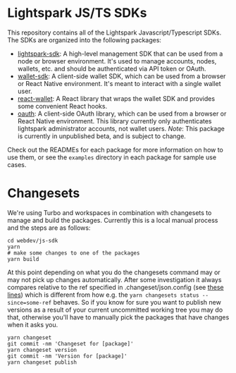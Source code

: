 # Lightspark JS/TS SDKs

This repository contains all of the Lightspark Javascript/Typescript SDKs. The SDKs are organized into the following packages:

- [lightspark-sdk](./packages/lightspark-sdk/README.md): A high-level management SDK that can be used from a node or browser environment. It's used to manage accounts, nodes, wallets, etc. and should be authenticated via API token or OAuth.
- [wallet-sdk](./packages/wallet-sdk/README.md): A client-side wallet SDK, which can be used from a browser or React Native environment. It's meant to interact with a single wallet user.
- [react-wallet](./packages/react-wallet/README.md): A React library that wraps the wallet SDK and provides some convenient React hooks.
- [oauth](./packages/oauth/README.md): A client-side OAuth library, which can be used from a browser or React Native environment. This library currently only authenticates lightspark administrator accounts, not wallet users. _Note_: This package is currently in unpublished beta, and is subject to change.

Check out the READMEs for each package for more information on how to use them, or see the `examples` directory in each package for sample use cases.

# Changesets

We're using Turbo and workspaces in combination with changesets to manage and build the packages. Currently this is a local manual process and the steps are as follows:

```
cd webdev/js-sdk
yarn
# make some changes to one of the packages
yarn build
```

At this point depending on what you do the changesets command may or may not pick up changes automatically. After some investigation it always compares relative to the ref specified in .changeset/json.config (see [these lines](https://github.com/changesets/changesets/blob/main/packages/cli/src/commands/add/index.ts#L42-L46)) which is different from how e.g. the `yarn changesets status --since=some-ref` behaves. So if you know for sure you want to publish new versions as a result of your current uncommitted working tree you may do that, otherwise you'll have to manually pick the packages that have changes when it asks you.

```
yarn changeset
git commit -nm 'Changeset for [package]'
yarn changeset version
git commit -nm 'Version for [package]'
yarn changeset publish
```
